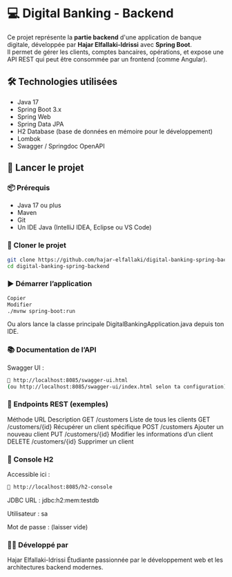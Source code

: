 # 💻 Digital Banking - Backend

Ce projet représente la **partie backend** d'une application de banque digitale, développée par **Hajar Elfallaki-Idrissi** avec **Spring Boot**.  
Il permet de gérer les clients, comptes bancaires, opérations, et expose une API REST qui peut être consommée par un frontend (comme Angular).



## 🛠️ Technologies utilisées

- Java 17
- Spring Boot 3.x
- Spring Web
- Spring Data JPA
- H2 Database (base de données en mémoire pour le développement)
- Lombok
- Swagger / Springdoc OpenAPI



## 🚀 Lancer le projet

### 📦 Prérequis

- Java 17 ou plus
- Maven
- Git
- Un IDE Java (IntelliJ IDEA, Eclipse ou VS Code)

### 📁 Cloner le projet

```bash
git clone https://github.com/hajar-elfallaki/digital-banking-spring-backend.git
cd digital-banking-spring-backend
```



### ▶️ Démarrer l’application

```bash
Copier
Modifier
./mvnw spring-boot:run
```
Ou alors lance la classe principale DigitalBankingApplication.java depuis ton IDE.


### 📚 Documentation de l’API
Swagger UI :
```bash
🔗 http://localhost:8085/swagger-ui.html
(ou http://localhost:8085/swagger-ui/index.html selon ta configuration)

```

### 🔄 Endpoints REST (exemples)
Méthode	URL	Description
GET	/customers	Liste de tous les clients
GET	/customers/{id}	Récupérer un client spécifique
POST	/customers	Ajouter un nouveau client
PUT	/customers/{id}	Modifier les informations d’un client
DELETE	/customers/{id}	Supprimer un client

### 🧪 Console H2

Accessible ici :
```bash
🔗 http://localhost:8085/h2-console
```

JDBC URL : jdbc:h2:mem:testdb

Utilisateur : sa

Mot de passe : (laisser vide)

### 👩‍💻 Développé par
Hajar Elfallaki-Idrissi
Étudiante passionnée par le développement web et les architectures backend modernes.

